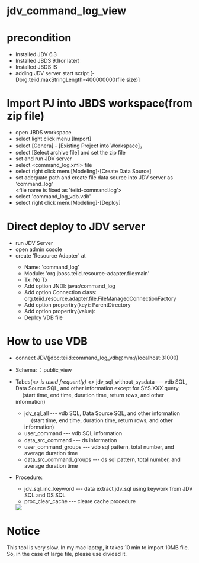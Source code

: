 # jdv_command_log_view

# precondition
 - Installed JDV 6.3
 - Installed JBDS 9.1(or later)
 - Installed JBDS IS
 - adding JDV server start script
    [-Dorg.teiid.maxStringLength=400000000(file size)]

# Import PJ into JBDS workspace(from zip file)
 - open JBDS workspace
 - select light click menu [Import]
 - select [Genera] - [Existing Project into Workspace]，
 - select  [Select archive file] and set the zip file
 - set and run JDV server
 - select <command_log.xml> file
 - select right click menu[Modeling]-[Create Data Source]
 - set adequate path and create file data source into JDV server as 'command_log'  
     <file name is fixed as 'teiid-command.log'>
 - select 'command_log_vdb.vdb'
 - select right click menu[Modeling]-[Deploy]

# Direct deploy to JDV server
 - run JDV Server
 - open admin cosole
 - create 'Resource Adapter' at <Configuration tab>
   - Name: 'command_log'
   - Module: 'org.jboss.teiid.resource-adapter.file:main'
   - Tx: No Tx
   - Add option JNDI: java:/command_log
   - Add option Connection class: org.teiid.resource.adapter.file.FileManagedConnectionFactory
   - Add option propertiry(key): ParentDirectory
   - Add option propertiry(value): <adequate path>
   - Deploy VDB file

# How to use VDB
  - connect JDV(jdbc:teiid:command_log_vdb@mm://localhost:31000)
  - Schema: ：public_view
  - Tabes(<*> is used frequently)
    <*> jdv_sql_without_sysdata --- vdb SQL, Data Source SQL, and other information except for SYS.XXX query
　    (start time, end time, duration time, return rows, and other information)
    -  jdv_sql_all --- vdb SQL, Data Source SQL, and other information
　    (start time, end time, duration time, return rows, and other information)
    - user_command --- vdb SQL information
    - data_src_command --- ds information　
    - user_command_groups --- vdb sql pattern, total number, and average duration time
    - data_src_command_groups --- ds sql pattern, total number, and average duration time
  - Procedure:
    - jdv_sql_inc_keyword --- data extract jdv_sql using keywork from JDV SQL and DS SQL
    - proc_clear_cache --- cleare cache procedure
    
    <img src="./jdv_sql_all.jpeg">
    
# Notice
  This tool is very slow. In my mac laptop, it takes 10 min to import 10MB file. So, in the case of large file, please use divided it. 
